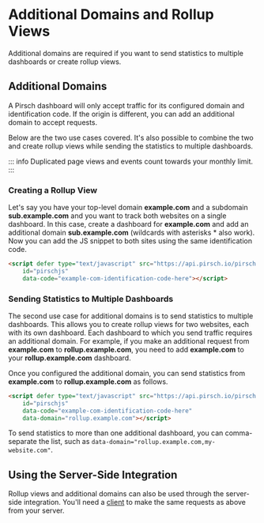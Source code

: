 # Additional Domains and Rollup Views

Additional domains are required if you want to send statistics to multiple dashboards or create rollup views.

## Additional Domains

A Pirsch dashboard will only accept traffic for its configured domain and identification code. If the origin is different, you can add an additional domain to accept requests.

Below are the two use cases covered. It's also possible to combine the two and create rollup views while sending the statistics to multiple dashboards.

::: info
Duplicated page views and events count towards your monthly limit.
:::

### Creating a Rollup View

Let's say you have your top-level domain **example.com** and a subdomain **sub.example.com** and you want to track both websites on a single dashboard. In this case, create a dashboard for **example.com** and add an additional domain **sub.example.com** (wildcards with asterisks * also work). Now you can add the JS snippet to both sites using the same identification code.

```html
<script defer type="text/javascript" src="https://api.pirsch.io/pirsch.js" 
    id="pirschjs" 
    data-code="example-com-identification-code-here"></script>
```

### Sending Statistics to Multiple Dashboards

The second use case for additional domains is to send statistics to multiple dashboards. This allows you to create rollup views for two websites, each with its own dashboard. Each dashboard to which you send traffic requires an additional domain. For example, if you make an additional request from **example.com** to **rollup.example.com**, you need to add **example.com** to your **rollup.example.com** dashboard.

Once you configured the additional domain, you can send statistics from **example.com** to **rollup.example.com** as follows.

```html
<script defer type="text/javascript" src="https://api.pirsch.io/pirsch.js" 
    id="pirschjs" 
    data-code="example-com-identification-code-here"
    data-domain="rollup.example.com"></script>
```

To send statistics to more than one additional dashboard, you can comma-separate the list, such as `data-domain="rollup.example.com,my-website.com"`.

## Using the Server-Side Integration

Rollup views and additional domains can also be used through the server-side integration. You'll need a [client](/api-sdks/api#creating-a-client) to make the same requests as above from your server.
